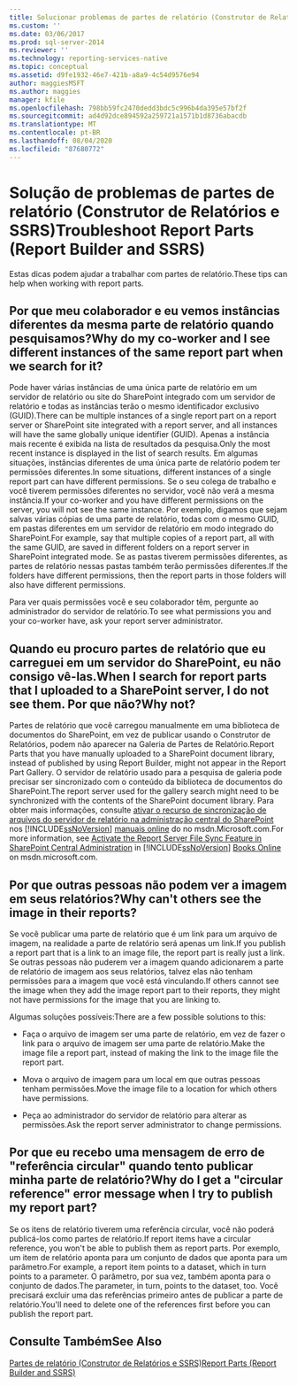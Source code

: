 ```yaml
---
title: Solucionar problemas de partes de relatório (Construtor de Relatórios e SSRS) | Microsoft Docs
ms.custom: ''
ms.date: 03/06/2017
ms.prod: sql-server-2014
ms.reviewer: ''
ms.technology: reporting-services-native
ms.topic: conceptual
ms.assetid: d9fe1932-46e7-421b-a8a9-4c54d9576e94
author: maggiesMSFT
ms.author: maggies
manager: kfile
ms.openlocfilehash: 798bb59fc2470dedd3bdc5c996b4da395e57bf2f
ms.sourcegitcommit: ad4d92dce894592a259721a1571b1d8736abacdb
ms.translationtype: MT
ms.contentlocale: pt-BR
ms.lasthandoff: 08/04/2020
ms.locfileid: "87680772"
---
```

# <a name="troubleshoot-report-parts-report-builder-and-ssrs"></a><span data-ttu-id="99ec0-102">Solução de problemas de partes de relatório (Construtor de Relatórios e SSRS)</span><span class="sxs-lookup"><span data-stu-id="99ec0-102">Troubleshoot Report Parts (Report Builder and SSRS)</span></span>
  <span data-ttu-id="99ec0-103">Estas dicas podem ajudar a trabalhar com partes de relatório.</span><span class="sxs-lookup"><span data-stu-id="99ec0-103">These tips can help when working with report parts.</span></span>  
  
## <a name="why-do-my-co-worker-and-i-see-different-instances-of-the-same-report-part-when-we-search-for-it"></a><span data-ttu-id="99ec0-104">Por que meu colaborador e eu vemos instâncias diferentes da mesma parte de relatório quando pesquisamos?</span><span class="sxs-lookup"><span data-stu-id="99ec0-104">Why do my co-worker and I see different instances of the same report part when we search for it?</span></span>  
 <span data-ttu-id="99ec0-105">Pode haver várias instâncias de uma única parte de relatório em um servidor de relatório ou site do SharePoint integrado com um servidor de relatório e todas as instâncias terão o mesmo identificador exclusivo (GUID).</span><span class="sxs-lookup"><span data-stu-id="99ec0-105">There can be multiple instances of a single report part on a report server or SharePoint site integrated with a report server, and all instances will have the same globally unique identifier (GUID).</span></span> <span data-ttu-id="99ec0-106">Apenas a instância mais recente é exibida na lista de resultados da pesquisa.</span><span class="sxs-lookup"><span data-stu-id="99ec0-106">Only the most recent instance is displayed in the list of search results.</span></span> <span data-ttu-id="99ec0-107">Em algumas situações, instâncias diferentes de uma única parte de relatório podem ter permissões diferentes.</span><span class="sxs-lookup"><span data-stu-id="99ec0-107">In some situations, different instances of a single report part can have different permissions.</span></span> <span data-ttu-id="99ec0-108">Se o seu colega de trabalho e você tiverem permissões diferentes no servidor, você não verá a mesma instância.</span><span class="sxs-lookup"><span data-stu-id="99ec0-108">If your co-worker and you have different permissions on the server, you will not see the same instance.</span></span> <span data-ttu-id="99ec0-109">Por exemplo, digamos que sejam salvas várias cópias de uma parte de relatório, todas com o mesmo GUID, em pastas diferentes em um servidor de relatório em modo integrado do SharePoint.</span><span class="sxs-lookup"><span data-stu-id="99ec0-109">For example, say that multiple copies of a report part, all with the same GUID, are saved in different folders on a report server in SharePoint integrated mode.</span></span> <span data-ttu-id="99ec0-110">Se as pastas tiverem permissões diferentes, as partes de relatório nessas pastas também terão permissões diferentes.</span><span class="sxs-lookup"><span data-stu-id="99ec0-110">If the folders have different permissions, then the report parts in those folders will also have different permissions.</span></span>  
  
 <span data-ttu-id="99ec0-111">Para ver quais permissões você e seu colaborador têm, pergunte ao administrador do servidor de relatório.</span><span class="sxs-lookup"><span data-stu-id="99ec0-111">To see what permissions you and your co-worker have, ask your report server administrator.</span></span>  
  
## <a name="when-i-search-for-report-parts-that-i-uploaded-to-a-sharepoint-server-i-do-not-see-them-why-not"></a><span data-ttu-id="99ec0-112">Quando eu procuro partes de relatório que eu carreguei em um servidor do SharePoint, eu não consigo vê-las.</span><span class="sxs-lookup"><span data-stu-id="99ec0-112">When I search for report parts that I uploaded to a SharePoint server, I do not see them.</span></span> <span data-ttu-id="99ec0-113">Por que não?</span><span class="sxs-lookup"><span data-stu-id="99ec0-113">Why not?</span></span>  
 <span data-ttu-id="99ec0-114">Partes de relatório que você carregou manualmente em uma biblioteca de documentos do SharePoint, em vez de publicar usando o Construtor de Relatórios, podem não aparecer na Galeria de Partes de Relatório.</span><span class="sxs-lookup"><span data-stu-id="99ec0-114">Report Parts that you have manually uploaded to a SharePoint document library, instead of published by using Report Builder, might not appear in the Report Part Gallery.</span></span> <span data-ttu-id="99ec0-115">O servidor de relatório usado para a pesquisa de galeria pode precisar ser sincronizado com o conteúdo da biblioteca de documentos do SharePoint.</span><span class="sxs-lookup"><span data-stu-id="99ec0-115">The report server used for the gallery search might need to be synchronized with the contents of the SharePoint document library.</span></span> <span data-ttu-id="99ec0-116">Para obter mais informações, consulte [ativar o recurso de sincronização de arquivos do servidor de relatório na administração central do SharePoint](../../2014/reporting-services/activate-report-server-file-sync-feature-sharepoint-central-administration.md) nos [!INCLUDE[ssNoVersion](../includes/ssnoversion-md.md)] [manuais online](https://go.microsoft.com/fwlink/?LinkId=154888) do no msdn.Microsoft.com.</span><span class="sxs-lookup"><span data-stu-id="99ec0-116">For more information, see [Activate the Report Server File Sync Feature in SharePoint Central Administration](../../2014/reporting-services/activate-report-server-file-sync-feature-sharepoint-central-administration.md) in [!INCLUDE[ssNoVersion](../includes/ssnoversion-md.md)] [Books Online](https://go.microsoft.com/fwlink/?LinkId=154888) on msdn.microsoft.com.</span></span>  
  
## <a name="why-cant-others-see-the-image-in-their-reports"></a><span data-ttu-id="99ec0-117">Por que outras pessoas não podem ver a imagem em seus relatórios?</span><span class="sxs-lookup"><span data-stu-id="99ec0-117">Why can't others see the image in their reports?</span></span>  
 <span data-ttu-id="99ec0-118">Se você publicar uma parte de relatório que é um link para um arquivo de imagem, na realidade a parte de relatório será apenas um link.</span><span class="sxs-lookup"><span data-stu-id="99ec0-118">If you publish a report part that is a link to an image file, the report part is really just a link.</span></span> <span data-ttu-id="99ec0-119">Se outras pessoas não puderem ver a imagem quando adicionarem a parte de relatório de imagem aos seus relatórios, talvez elas não tenham permissões para a imagem que você está vinculando.</span><span class="sxs-lookup"><span data-stu-id="99ec0-119">If others cannot see the image when they add the image report part to their reports, they might not have permissions for the image that you are linking to.</span></span>  
  
 <span data-ttu-id="99ec0-120">Algumas soluções possíveis:</span><span class="sxs-lookup"><span data-stu-id="99ec0-120">There are a few possible solutions to this:</span></span>  
  
-   <span data-ttu-id="99ec0-121">Faça o arquivo de imagem ser uma parte de relatório, em vez de fazer o link para o arquivo de imagem ser uma parte de relatório.</span><span class="sxs-lookup"><span data-stu-id="99ec0-121">Make the image file a report part, instead of making the link to the image file the report part.</span></span>  
  
-   <span data-ttu-id="99ec0-122">Mova o arquivo de imagem para um local em que outras pessoas tenham permissões.</span><span class="sxs-lookup"><span data-stu-id="99ec0-122">Move the image file to a location for which others have permissions.</span></span>  
  
-   <span data-ttu-id="99ec0-123">Peça ao administrador do servidor de relatório para alterar as permissões.</span><span class="sxs-lookup"><span data-stu-id="99ec0-123">Ask the report server administrator to change permissions.</span></span>  
  
## <a name="why-do-i-get-a-circular-reference-error-message-when-i-try-to-publish-my-report-part"></a><span data-ttu-id="99ec0-124">Por que eu recebo uma mensagem de erro de "referência circular" quando tento publicar minha parte de relatório?</span><span class="sxs-lookup"><span data-stu-id="99ec0-124">Why do I get a "circular reference" error message when I try to publish my report part?</span></span>  
 <span data-ttu-id="99ec0-125">Se os itens de relatório tiverem uma referência circular, você não poderá publicá-los como partes de relatório.</span><span class="sxs-lookup"><span data-stu-id="99ec0-125">If report items have a circular reference, you won't be able to publish them as report parts.</span></span> <span data-ttu-id="99ec0-126">Por exemplo, um item de relatório aponta para um conjunto de dados que aponta para um parâmetro.</span><span class="sxs-lookup"><span data-stu-id="99ec0-126">For example, a report item points to a dataset, which in turn points to a parameter.</span></span> <span data-ttu-id="99ec0-127">O parâmetro, por sua vez, também aponta para o conjunto de dados.</span><span class="sxs-lookup"><span data-stu-id="99ec0-127">The parameter, in turn, points to the dataset¸ too.</span></span> <span data-ttu-id="99ec0-128">Você precisará excluir uma das referências primeiro antes de publicar a parte de relatório.</span><span class="sxs-lookup"><span data-stu-id="99ec0-128">You'll need to delete one of the references first before you can publish the report part.</span></span>  
  
## <a name="see-also"></a><span data-ttu-id="99ec0-129">Consulte Também</span><span class="sxs-lookup"><span data-stu-id="99ec0-129">See Also</span></span>  
 [<span data-ttu-id="99ec0-130">Partes de relatório &#40;Construtor de Relatórios e SSRS&#41;</span><span class="sxs-lookup"><span data-stu-id="99ec0-130">Report Parts &#40;Report Builder and SSRS&#41;</span></span>](report-parts-report-builder-and-ssrs.md)  
  
  
